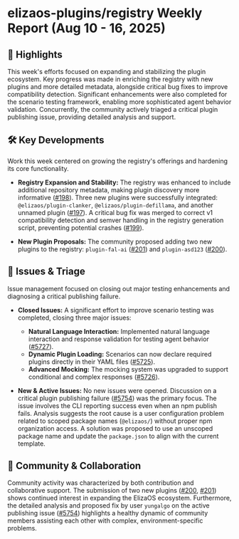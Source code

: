 # elizaos-plugins/registry Weekly Report (Aug 10 - 16, 2025)

## 🚀 Highlights
This week's efforts focused on expanding and stabilizing the plugin ecosystem. Key progress was made in enriching the registry with new plugins and more detailed metadata, alongside critical bug fixes to improve compatibility detection. Significant enhancements were also completed for the scenario testing framework, enabling more sophisticated agent behavior validation. Concurrently, the community actively triaged a critical plugin publishing issue, providing detailed analysis and support.

## 🛠️ Key Developments
Work this week centered on growing the registry's offerings and hardening its core functionality.

- **Registry Expansion and Stability:** The registry was enhanced to include additional repository metadata, making plugin discovery more informative ([#198](https://github.com/elizaos-plugins/registry/pull/198)). Three new plugins were successfully integrated: `@elizaos/plugin-clanker`, `@elizaos/plugin-defillama`, and another unnamed plugin ([#197](https://github.com/elizaos-plugins/registry/pull/197)). A critical bug fix was merged to correct v1 compatibility detection and semver handling in the registry generation script, preventing potential crashes ([#199](https://github.com/elizaos-plugins/registry/pull/199)).

- **New Plugin Proposals:** The community proposed adding two new plugins to the registry: `plugin-fal-ai` ([#201](https://github.com/elizaos-plugins/registry/pull/201)) and `plugin-asd123` ([#200](https://github.com/elizaos-plugins/registry/pull/200)).

## 🐛 Issues & Triage
Issue management focused on closing out major testing enhancements and diagnosing a critical publishing failure.

- **Closed Issues:** A significant effort to improve scenario testing was completed, closing three major issues:
    - **Natural Language Interaction:** Implemented natural language interaction and response validation for testing agent behavior ([#5727](https://github.com/elizaos-plugins/registry/issues/5727)).
    - **Dynamic Plugin Loading:** Scenarios can now declare required plugins directly in their YAML files ([#5725](https://github.com/elizaos-plugins/registry/issues/5725)).
    - **Advanced Mocking:** The mocking system was upgraded to support conditional and complex responses ([#5726](https://github.com/elizaos-plugins/registry/issues/5726)).

- **New & Active Issues:** No new issues were opened. Discussion on a critical plugin publishing failure ([#5754](https://github.com/elizaos-plugins/registry/issues/5754)) was the primary focus. The issue involves the CLI reporting success even when an npm publish fails. Analysis suggests the root cause is a user configuration problem related to scoped package names (`@elizaos/`) without proper npm organization access. A solution was proposed to use an unscoped package name and update the `package.json` to align with the current template.

## 💬 Community & Collaboration
Community activity was characterized by both contribution and collaborative support. The submission of two new plugins ([#200](https://github.com/elizaos-plugins/registry/pull/200), [#201](https://github.com/elizaos-plugins/registry/pull/201)) shows continued interest in expanding the ElizaOS ecosystem. Furthermore, the detailed analysis and proposed fix by user `yungalgo` on the active publishing issue ([#5754](https://github.com/elizaos-plugins/registry/issues/5754)) highlights a healthy dynamic of community members assisting each other with complex, environment-specific problems.